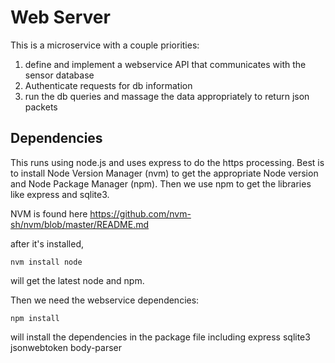 # Web Server

This is a microservice with a couple priorities:

  1. define and implement a webservice API that communicates with the sensor database
  2. Authenticate requests for db information
  3. run the db queries and massage the data appropriately to return json packets


## Dependencies

This runs using node.js and uses express to do the https processing.
Best is to install Node Version Manager (nvm) to get the appropriate Node version and Node Package Manager (npm).  Then we use npm to get the libraries like express and sqlite3.

NVM is found here
https://github.com/nvm-sh/nvm/blob/master/README.md

after it's installed, 
```
nvm install node
```
will get the latest node and npm.


Then we need the webservice dependencies:
```
npm install 
```
will install the dependencies in the package file including 
express sqlite3 jsonwebtoken body-parser
